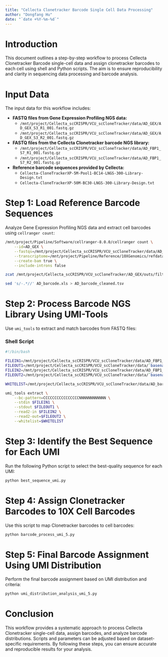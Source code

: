 ```yaml
---
title: "Cellecta Clonetracker Barcode Single Cell Data Processing"
author: "Dongfang Hu"
date: "`date +%Y-%m-%d`"
---
```


# Introduction

This document outlines a step-by-step workflow to process Cellecta Clonetracker Barcode single-cell data and assign clonetracker barcodes to each cell using shell and Python scripts. The aim is to ensure reproducibility and clarity in sequencing data processing and barcode analysis.

# Input Data

The input data for this workflow includes:

- **FASTQ files from Gene Expression Profiling NGS data:**
  - `/mnt/project/Cellecta_scCRISPR/VCU_scCloneTracker/data/AD_GEX/AD_GEX_S3_R1_001.fastq.gz`
  - `/mnt/project/Cellecta_scCRISPR/VCU_scCloneTracker/data/AD_GEX/AD_GEX_S3_R2_001.fastq.gz`
- **FASTQ files from the Cellecta Clonetracker barcode NGS library:**
  - `/mnt/project/Cellecta_scCRISPR/VCU_scCloneTracker/data/AD_FBP1_S7_R1_001.fastq.gz`
  - `/mnt/project/Cellecta_scCRISPR/VCU_scCloneTracker/data/AD_FBP1_S7_R2_001.fastq.gz`
- **Reference barcode sequences provided by Cellecta:**
  - `Cellecta-CloneTrackerXP-5M-Pool1-BC14-LNGS-300-Library-Design.txt`
  - `Cellecta-CloneTrackerXP-50M-BC30-LNGS-300-Library-Design.txt`

# Step 1: Load Reference Barcode Sequences

Analyze Gene Expression Profiling NGS data and extract cell barcodes using `cellranger count`:

```bash
/mnt/project/Pipeline/Software/cellranger-8.0.0/cellranger count \
    --id=AD_GEX \
    --fastqs=/mnt/project/Cellecta_scCRISPR/VCU_scCloneTracker/data/AD_GEX/ \
    --transcriptome=/mnt/project/Pipeline/Reference/10XGenomics/refdata-gex-GRCh38-2024-A \
    --create-bam true \
    --include-introns false

zcat /mnt/project/Cellecta_scCRISPR/VCU_scCloneTracker/AD_GEX/outs/filtered_feature_bc_matrix/barcodes.tsv.gz > AD_barcode.xls

sed 's/-.*//' AD_barcode.xls > AD_barcode_cleaned.tsv
```

# Step 2: Process Barcode NGS Library Using UMI-Tools

Use `umi_tools` to extract and match barcodes from FASTQ files:

### Shell Script

```bash
#!/bin/bash

FILEIN1=/mnt/project/Cellecta_scCRISPR/VCU_scCloneTracker/data/AD_FBP1_S7_R1_001.fastq.gz
FILEOUT1=/mnt/project/Cellecta_scCRISPR/VCU_scCloneTracker/data/`basename ${FILEIN1} .fastq.gz`_extracted.fastq.gz
FILEIN2=/mnt/project/Cellecta_scCRISPR/VCU_scCloneTracker/data/AD_FBP1_S7_R2_001.fastq.gz
FILEOUT2=/mnt/project/Cellecta_scCRISPR/VCU_scCloneTracker/data/`basename ${FILEIN2} .fastq.gz`_extracted.fastq.gz

WHITELIST=/mnt/project/Cellecta_scCRISPR/VCU_scCloneTracker/data/AD_barcode_cleaned.tsv

umi_tools extract \
    --bc-pattern=CCCCCCCCCCCCCCCCNNNNNNNNNNNN \
    --stdin $FILEIN1 \
    --stdout $FILEOUT1 \
    --read2-in $FILEIN2 \
    --read2-out=$FILEOUT2 \
    --whitelist=$WHITELIST
```

# Step 3: Identify the Best Sequence for Each UMI

Run the following Python script to select the best-quality sequence for each UMI:

```bash
python best_sequence_umi.py
```

# Step 4: Assign Clonetracker Barcodes to 10X Cell Barcodes

Use this script to map Clonetracker barcodes to cell barcodes:

```bash
python barcode_process_umi_5.py
```

# Step 5: Final Barcode Assignment Using UMI Distribution

Perform the final barcode assignment based on UMI distribution and criteria:

```bash
python umi_distribution_analysis_umi_5.py
```

# Conclusion

This workflow provides a systematic approach to process Cellecta Clonetracker single-cell data, assign barcodes, and analyze barcode distributions. Scripts and parameters can be adjusted based on dataset-specific requirements. By following these steps, you can ensure accurate and reproducible results for your analysis.
